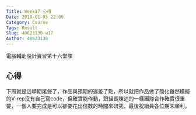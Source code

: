 ```yaml
---
Title: Week17 心得
Date: 2019-01-05 22:00
Category: Course
Tags: Result
Slug: 40623130-w17
Author: 40623130
---
```


電腦輔助設計實習第十六堂課

<!-- PELICAN_END_SUMMARY -->

心得
----

下周就是這學期尾聲了，作品與預期的還差了點，所以就把作品做了簡化雖然模擬的V-rep沒有自己寫code，但確實能作動，跟組長陳述的一樣團隊合作確實很重要，一個人要完成是可以卻要花出倍數的時間來研究，最後祝組員各位期末順利。